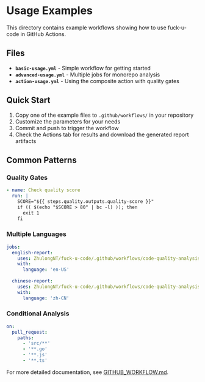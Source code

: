 # Usage Examples

This directory contains example workflows showing how to use fuck-u-code in GitHub Actions.

## Files

- **`basic-usage.yml`** - Simple workflow for getting started
- **`advanced-usage.yml`** - Multiple jobs for monorepo analysis
- **`action-usage.yml`** - Using the composite action with quality gates

## Quick Start

1. Copy one of the example files to `.github/workflows/` in your repository
2. Customize the parameters for your needs
3. Commit and push to trigger the workflow
4. Check the Actions tab for results and download the generated report artifacts

## Common Patterns

### Quality Gates
```yaml
- name: Check quality score
  run: |
    SCORE="${{ steps.quality.outputs.quality-score }}"
    if (( $(echo "$SCORE > 80" | bc -l) )); then
      exit 1
    fi
```

### Multiple Languages
```yaml
jobs:
  english-report:
    uses: ZhulongNT/fuck-u-code/.github/workflows/code-quality-analysis.yml@main
    with:
      language: 'en-US'
      
  chinese-report:
    uses: ZhulongNT/fuck-u-code/.github/workflows/code-quality-analysis.yml@main
    with:
      language: 'zh-CN'
```

### Conditional Analysis
```yaml
on:
  pull_request:
    paths:
      - 'src/**'
      - '**.go'
      - '**.js'
      - '**.ts'
```

For more detailed documentation, see [GITHUB_WORKFLOW.md](../GITHUB_WORKFLOW.md).
